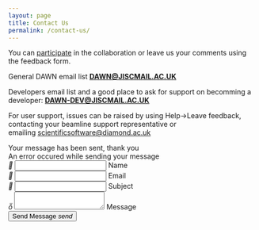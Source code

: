 ```yaml
---
layout: page
title: Contact Us
permalink: /contact-us/
---
```

You can [participate](/collaborate) in the collaboration or leave us your comments using the feedback form.  

General DAWN email list **[DAWN@JISCMAIL.AC.UK](mailto:DAWN@JISCMAIL.AC.UK)**

Developers email list and a good place to ask for support on becomming a developer: **[DAWN-DEV@JISCMAIL.AC.UK](mailto:DAWN-DEV@JISCMAIL.AC.UK)**

For user support, issues can be raised by using Help-&gt;Leave feedback, contacting your beamline support representative or emailing [scientificsoftware@diamond.ac.uk](mailto:scientificsoftware@diamond.ac.uk)


<div class="row">
	<div id="contact-form-message">
		<div id="success">Your message has been sent, thank you</div>
		<div id="error">An error occured while sending your message</div>
	</div>
    <form id="contact-form" class="col s12">
      <div class="row">
        <div class="input-field col s12">
		  <i class="material-icons prefix">&#xE853;</i>
          <input name="name" id="name" type="text" class="validate" required="" aria-required="true">
          <label for="name">Name</label>
        </div>
      </div>
      <div class="row">
        <div class="input-field col s12">
          <i class="material-icons prefix">&#xE0BE;</i>
          <input name="email" id="email" type="email" class="validate" required="" aria-required="true">
          <label for="email">Email</label>
        </div>
      </div>
      <div class="row">
        <div class="input-field col s12">
          <i class="material-icons prefix">&#xE8D2;</i>
          <input name="subject" id="subject" type="text" class="validate" required="" aria-required="true">
          <label for="subject">Subject</label>
        </div>
      </div>
      <div class="row">
        <div class="input-field col s12">
          <i class="material-icons prefix">&#xE254;</i>
          <textarea id="message" name="message" class="materialize-textarea" required="" aria-required="true"></textarea>
          <label for="message">Message</label>
        </div>
      </div>
      <div class="row">
      	<div class="col s12">
      		<input name="type" type="hidden" value="contact">
      		<button class="btn waves-effect waves-light right" type="submit" name="action">Send Message
			    <i class="material-icons right">send</i>
			  </button>
      	</div>
      </div>
    </form>
  </div>